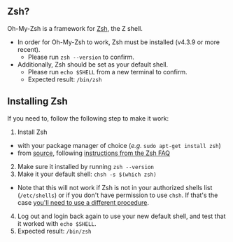 ## Zsh?

Oh-My-Zsh is a framework for [Zsh](http://www.zsh.org), the Z shell.

- In order for Oh-My-Zsh to work, Zsh must be installed (v4.3.9 or more recent).
  - Please run `zsh --version` to confirm.
- Additionally, Zsh should be set as your default shell.
  - Please run `echo $SHELL` from a new terminal to confirm.
  - Expected result: `/bin/zsh`

## Installing Zsh

If you need to, follow the following step to make it work:

1. Install Zsh
  - with your package manager of choice (_e.g._ `sudo apt-get install zsh`)
  - from [source](http://zsh.sourceforge.net/Arc/source.html), following 
        [instructions from the Zsh FAQ](http://zsh.sourceforge.net/FAQ/zshfaq01.html#l7)
2. Make sure it installed by running `zsh --version`
3. Make it your default shell: `chsh -s $(which zsh)`
  - Note that this will not work if Zsh is not in your authorized shells list (`/etc/shells`)
    or if you don't have permission to use `chsh`. If that's the case [you'll need to use a different procedure](https://www.google.com/search?q=zsh+default+without+chsh).
4. Log out and login back again to use your new default shell, and test that it worked with `echo $SHELL`.
5. Expected result: `/bin/zsh`

